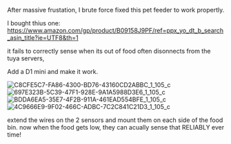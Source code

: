 After massive frustation, I brute force fixed this pet feeder to work propertly.

I bought thius one:
https://www.amazon.com/gp/product/B09158J9PF/ref=ppx_yo_dt_b_search_asin_title?ie=UTF8&th=1

it fails to correctly sense when its out of food
often disonnects from the tuya servers,  

Add a D1 mini and make it work.

![C8CFE5C7-FA86-4300-BD76-43160CD2ABBC_1_105_c](https://user-images.githubusercontent.com/52110065/213883379-4ff87d65-74a6-40ab-84d6-570e7a944991.jpeg)
![697E323B-5C39-47F1-928E-9A1A5988D3E6_1_105_c](https://user-images.githubusercontent.com/52110065/213883384-26c42ae2-a074-4336-87b1-b884584001e4.jpeg)
![BDDA6EA5-35E7-4F2B-911A-461EAD554BFE_1_105_c](https://user-images.githubusercontent.com/52110065/213883386-9b276ed5-ddde-4d96-a99f-f87fa5d53c43.jpeg)
![4C9666E9-9F02-466C-ADBC-7C2C841C21D3_1_105_c](https://user-images.githubusercontent.com/52110065/213883391-f1463958-ebc9-407f-9df8-4b3ef440cb81.jpeg)


extend the wires on the 2 sensors and mount them on each side of the food bin.
now when the food gets low, they can acually sense that RELIABLY ever time!
